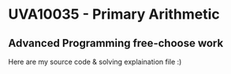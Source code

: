 # UVA10035  - Primary Arithmetic
## Advanced Programming free-choose work

Here are my source code & solving explaination file :)
